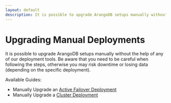 ```yaml
---
layout: default
description: It is possible to upgrade ArangoDB setups manually without the help of anyof our deployment tools
---
```

Upgrading Manual Deployments
============================

It is possible to upgrade ArangoDB setups manually without the help of any
of our deployment tools. Be aware that you need to be careful when following the steps,
otherwise you may risk downtime or losing data (depending on the specific deployment).

Available Guides:

- Manually Upgrade an [Active Failover Deployment](upgrading-manually-active-failover.html)
- Manually Upgrade a [Cluster Deployment](upgrading-manually-cluster.html)
